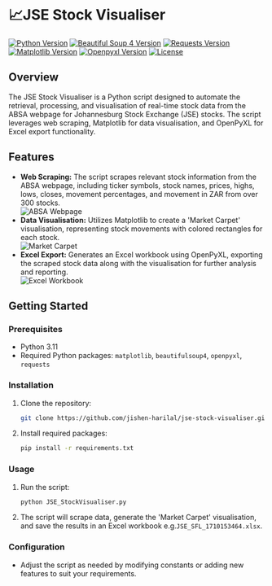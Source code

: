 # 📈JSE Stock Visualiser
[![Python Version](https://img.shields.io/badge/Python-3.11-yellow.svg)](https://www.python.org/downloads/)
[![Beautiful Soup 4 Version](https://img.shields.io/badge/Beautiful%20Soup%204-4.12.3-blue.svg)](https://pypi.org/project/beautifulsoup4/)
[![Requests Version](https://img.shields.io/badge/Requests-2.31.0-purple.svg)](https://pypi.org/project/requests/)
[![Matplotlib Version](https://img.shields.io/badge/Matplotlib-3.8.3-red.svg)](https://pypi.org/project/matplotlib/)
[![Openpyxl Version](https://img.shields.io/badge/Openpyxl-3.1.2-green.svg)](https://pypi.org/project/openpyxl/)
[![License](https://img.shields.io/badge/License-MIT-darkblue.svg)](https://opensource.org/licenses/MIT)

## Overview

The JSE Stock Visualiser is a Python script designed to automate the retrieval, processing, and visualisation of real-time stock data from the ABSA webpage for Johannesburg Stock Exchange (JSE) stocks.
The script leverages web scraping, Matplotlib for data visualisation, and OpenPyXL for Excel export functionality.

## Features

- **Web Scraping:** The script scrapes relevant stock information from the ABSA webpage, including ticker symbols, stock names, prices, highs, lows, closes, movement percentages, and movement in ZAR from over 300 stocks.  
![ABSA Webpage](ABSA_JSE_SFL.png)   
- **Data Visualisation:** Utilizes Matplotlib to create a 'Market Carpet' visualisation, representing stock movements with colored rectangles for each stock.  
![Market Carpet](MarketCarpet_1710153464.png)  
- **Excel Export:** Generates an Excel workbook using OpenPyXL, exporting the scraped stock data along with the visualisation for further analysis and reporting.  
![Excel Workbook](Workbook.png)  

## Getting Started

### Prerequisites

- Python 3.11
- Required Python packages: `matplotlib`, `beautifulsoup4`, `openpyxl`, `requests`

### Installation

1. Clone the repository:

   ```bash
   git clone https://github.com/jishen-harilal/jse-stock-visualiser.git
   ```

2. Install required packages:

   ```bash
   pip install -r requirements.txt
   ```

### Usage

1. Run the script:

   ```bash
   python JSE_StockVisualiser.py
   ```

2. The script will scrape data, generate the 'Market Carpet' visualisation, and save the results in an Excel workbook e.g.`JSE_SFL_1710153464.xlsx`.

### Configuration

- Adjust the script as needed by modifying constants or adding new features to suit your requirements.
